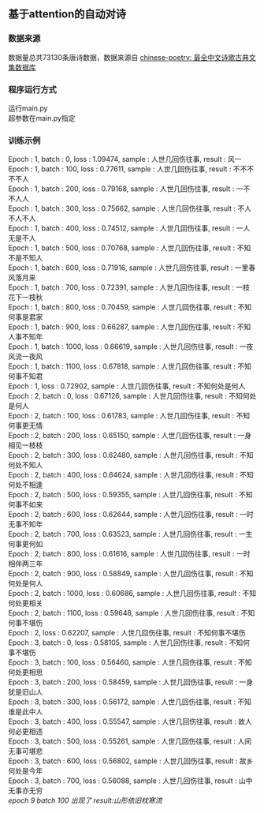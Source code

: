 ## 基于attention的自动对诗

### 数据来源
数据量总共73130条唐诗数据，数据来源自
[chinese-poetry: 最全中文诗歌古典文集数据库](https://github.com/chinese-poetry/chinese-poetry)


### 程序运行方式
运行main.py     
超参数在main.py指定    

### 训练示例
Epoch : 1, batch : 0, loss : 1.09474, sample : 人世几回伤往事, result : 风一<eos><eos><eos><eos><eos><eos>     
Epoch : 1, batch : 100, loss : 0.77611, sample : 人世几回伤往事, result : 不不不不不人<eos><eos>      
Epoch : 1, batch : 200, loss : 0.79168, sample : 人世几回伤往事, result : 一不不人人<eos><eos><eos>     
Epoch : 1, batch : 300, loss : 0.75662, sample : 人世几回伤往事, result : 不人不人不人<eos><eos>     
Epoch : 1, batch : 400, loss : 0.74512, sample : 人世几回伤往事, result : 一人无是不人<eos><eos>     
Epoch : 1, batch : 500, loss : 0.70768, sample : 人世几回伤往事, result : 不知不是不知人<eos>     
Epoch : 1, batch : 600, loss : 0.71916, sample : 人世几回伤往事, result : 一里春风落月来<eos>    
Epoch : 1, batch : 700, loss : 0.72391, sample : 人世几回伤往事, result : 一枝花下一枝秋<eos>     
Epoch : 1, batch : 800, loss : 0.70459, sample : 人世几回伤往事, result : 不知何事是君家<eos>     
Epoch : 1, batch : 900, loss : 0.66287, sample : 人世几回伤往事, result : 不知人事不知年<eos>     
Epoch : 1, batch : 1000, loss : 0.66619, sample : 人世几回伤往事, result : 一夜风流一夜风<eos>      
Epoch : 1, batch : 1100, loss : 0.67818, sample : 人世几回伤往事, result : 不知何事不知君<eos>      
Epoch : 1, loss : 0.72902, sample : 人世几回伤往事, result : 不知何处是何人<eos>     
Epoch : 2, batch : 0, loss : 0.67126, sample : 人世几回伤往事, result : 不知何处是何人<eos>      
Epoch : 2, batch : 100, loss : 0.61783, sample : 人世几回伤往事, result : 不知何事更无情<eos>     
Epoch : 2, batch : 200, loss : 0.65150, sample : 人世几回伤往事, result : 一身相见一枝枝<eos>      
Epoch : 2, batch : 300, loss : 0.62480, sample : 人世几回伤往事, result : 不知何处不知人<eos>      
Epoch : 2, batch : 400, loss : 0.64624, sample : 人世几回伤往事, result : 不知何处不相逢<eos>     
Epoch : 2, batch : 500, loss : 0.59355, sample : 人世几回伤往事, result : 不知何事不如来<eos>     
Epoch : 2, batch : 600, loss : 0.62644, sample : 人世几回伤往事, result : 一时无事不知年<eos>      
Epoch : 2, batch : 700, loss : 0.63523, sample : 人世几回伤往事, result : 一生何事更何如<eos>     
Epoch : 2, batch : 800, loss : 0.61616, sample : 人世几回伤往事, result : 一时相伴两三年<eos>     
Epoch : 2, batch : 900, loss : 0.58849, sample : 人世几回伤往事, result : 不知何处是何人<eos>     
Epoch : 2, batch : 1000, loss : 0.60686, sample : 人世几回伤往事, result : 不知何处更相关<eos>     
Epoch : 2, batch : 1100, loss : 0.59648, sample : 人世几回伤往事, result : 不知何事不堪伤<eos>     
Epoch : 2, loss : 0.62207, sample : 人世几回伤往事, result : 不知何事不堪伤<eos>      
Epoch : 3, batch : 0, loss : 0.58105, sample : 人世几回伤往事, result : 不知何事不堪伤<eos>      
Epoch : 3, batch : 100, loss : 0.56460, sample : 人世几回伤往事, result : 不知何处更相思<eos>      
Epoch : 3, batch : 200, loss : 0.58459, sample : 人世几回伤往事, result : 一身犹是旧山人<eos>     
Epoch : 3, batch : 300, loss : 0.56172, sample : 人世几回伤往事, result : 不知谁是此中人<eos>    
Epoch : 3, batch : 400, loss : 0.55547, sample : 人世几回伤往事, result : 故人何必更相违<eos>   
Epoch : 3, batch : 500, loss : 0.55261, sample : 人世几回伤往事, result : 人间无事可堪悲<eos>   
Epoch : 3, batch : 600, loss : 0.56802, sample : 人世几回伤往事, result : 故乡何处是今年<eos>    
Epoch : 3, batch : 700, loss : 0.56088, sample : 人世几回伤往事, result : 山中无事亦无穷<eos>    
*epoch 9 batch 100 出现了 result:山形依旧枕寒流*
